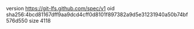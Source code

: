 version https://git-lfs.github.com/spec/v1
oid sha256:4bcd81167dff9aa9dcd4cff0d8101f897382a9d5e31231940a50b74bf576d550
size 4118
